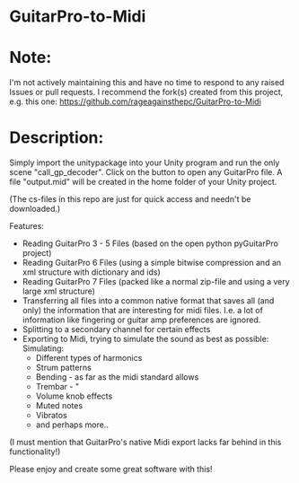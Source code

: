 # GuitarPro-to-Midi

# Note:
I'm not actively maintaining this and have no time to respond to any raised Issues or pull requests.
I recommend the fork(s) created from this project, e.g. this one: https://github.com/rageagainsthepc/GuitarPro-to-Midi

# Description:
Simply import the unitypackage into your Unity program and run the only scene "call_gp_decoder".
Click on the button to open any GuitarPro file.
A file "output.mid" will be created in the home folder of your Unity project.

(The cs-files in this repo are just for quick access and needn't be downloaded.)

Features:
- Reading GuitarPro 3 - 5 Files (based on the open python pyGuitarPro project)
- Reading GuitarPro 6 Files (using a simple bitwise compression and an xml structure with dictionary and ids)
- Reading GuitarPro 7 Files (packed like a normal zip-file and using a very large xml structure)
- Transferring all files into a common native format that saves all (and only) the information that are interesting for midi files. I.e. a lot of information like fingering or guitar amp preferences are ignored.
- Splitting to a secondary channel for certain effects
- Exporting to Midi, trying to simulate the sound as best as possible:
  Simulating:
    - Different types of harmonics
    - Strum patterns
    - Bending - as far as the midi standard allows
    - Trembar - "
    - Volume knob effects
    - Muted notes
    - Vibratos
    - and perhaps more..
 
 (I must mention that GuitarPro's native Midi export lacks far behind in this functionality!)
    
 Please enjoy and create some great software with this!

